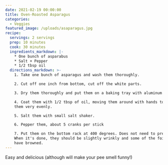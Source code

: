 ```yaml
---
date: 2021-02-19 00:00:00
title: Oven-Roasted Asparagus
categories:
  - Veggies
featured_image: /uploads/asaparagus.jpg
recipe:
  servings: 2 servings
  prep: 10 minutes
  cook: 30 minutes
  ingredients_markdown: |-
    * One bunch of asparabus
    * Salt + Pepper
    * 1/2 tbsp oil
  directions_markdown: >-
    1. Take one bunch of asparagus and wash them thoroughly.

    2. Cut off one inch from bottom, cut off the white parts.

    3. Dry them thoroughly and put them on a baking tray with aluminum foil

    4. Coat them with 1/2 tbsp of oil, moving them around with hands to coat
    them very evenly.

    5. Salt them with small salt shaker.

    6. Pepper them, about 5 cranks per stick

    7. Put them on the bottom rack at 400 degrees. Does not need to preheat.
    When it's done, they should be slightly wrinkly and some of the foil should
    have browned.
---
```


Easy and delicious (although will make your pee smell funny\!)
